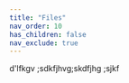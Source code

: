 ```yaml
---
title: "Files"
nav_order: 10
has_children: false
nav_exclude: true
---
```


d'lfkgv ;sdkfjhvg;skdfjhg ;sjkf